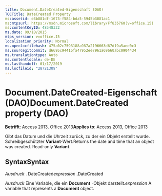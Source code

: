 ```yaml
---
title: Document.DateCreated-Eigenschaft (DAO)
TOCTitle: DateCreated Property
ms:assetid: e3b881df-1673-f584-bda5-5945b3081ac1
ms:mtpsurl: https://msdn.microsoft.com/library/Ff835760(v=office.15)
ms:contentKeyID: 48548322
ms.date: 09/18/2015
mtps_version: v=office.15
localization_priority: Normal
ms.openlocfilehash: 475a02c7593188a987a2196663d67d19a5aed0c3
ms.sourcegitcommit: d6695c94415fa47952ee7961a69660abc0904434
ms.translationtype: Auto
ms.contentlocale: de-DE
ms.lasthandoff: 01/17/2019
ms.locfileid: "28721309"
---
```

# <a name="documentdatecreated-property-dao"></a><span data-ttu-id="ee222-102">Document.DateCreated-Eigenschaft (DAO)</span><span class="sxs-lookup"><span data-stu-id="ee222-102">Document.DateCreated property (DAO)</span></span>


<span data-ttu-id="ee222-103">**Betrifft**: Access 2013, Office 2013</span><span class="sxs-lookup"><span data-stu-id="ee222-103">**Applies to**: Access 2013, Office 2013</span></span>

<span data-ttu-id="ee222-p101">Gibt das Datum und die Uhrzeit zurück, zu der ein Objekt erstellt wurde. Schreibgeschützter **Variant**-Wert.</span><span class="sxs-lookup"><span data-stu-id="ee222-p101">Returns the date and time that an object was created. Read-only **Variant**.</span></span>

## <a name="syntax"></a><span data-ttu-id="ee222-106">Syntax</span><span class="sxs-lookup"><span data-stu-id="ee222-106">Syntax</span></span>

<span data-ttu-id="ee222-107">*Ausdruck* . DateCreated</span><span class="sxs-lookup"><span data-stu-id="ee222-107">*expression* .DateCreated</span></span>

<span data-ttu-id="ee222-108">*Ausdruck* Eine Variable, die ein **Document** -Objekt darstellt.</span><span class="sxs-lookup"><span data-stu-id="ee222-108">*expression* A variable that represents a **Document** object.</span></span>

